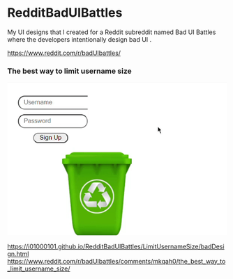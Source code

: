 # RedditBadUIBattles
My UI designs that I created for a Reddit subreddit named Bad UI Battles where the developers intentionally design bad UI .

https://www.reddit.com/r/badUIbattles/

### The best way to limit username size

![](./LimitUsernameSize/limitUsernameSize.gif)

https://i01000101.github.io/RedditBadUIBattles/LimitUsernameSize/badDesign.html
https://www.reddit.com/r/badUIbattles/comments/mkqah0/the_best_way_to_limit_username_size/

